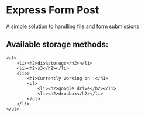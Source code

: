 # Express Form Post

A simple solution to handling file and form submissions <br/>

## Available storage methods:
	<ul>
		<li><h2>diskstorage</h2></li>
		<li><h2>s3</h2></li>
		<li>>
			<h1>Currently working on :</h1>
			<ul>
				<li><h2>google drive</h2></li>
				<li><h2>dropbox</h2></li>
			</ul>
		</li>
	</ul>